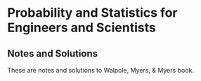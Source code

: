 # Probability and Statistics for Engineers and Scientists
## Notes and Solutions

These are notes and solutions to Walpole, Myers, & Myers book.